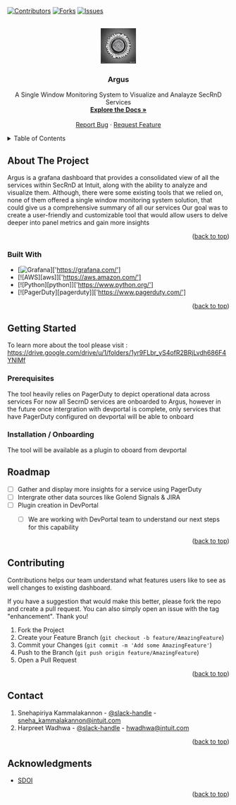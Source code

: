 <!-- PROJECT SHIELDS -->
[![Contributors][contributors-shield]][contributors-url]
[![Forks][forks-shield]][forks-url]
[![Issues][issues-shield]][issues-url]


<!-- PROJECT LOGO -->
<br />
<div align="center">
  <a href="https://github.com/github_username/repo_name">
    <img src="images/1000_eyed_logo_for_tool_image_JDttJVRVQLAF8yj5OwpX_2.jpg" alt="Logo" width="80" height="80">
  </a>

<h3 align="center">Argus</h3>

  <p align="center">
    A Single Window Monitoring System to Visualize and Analayze SecRnD Services
    <br />
    <a href="https://drive.google.com/drive/u/1/folders/1yr9FLbr_yS4ofR2BRjLvdh686F4YNlMf"><strong>Explore the Docs »</strong></a>
    <br />
    <br />
    <a href="https://github.intuit.com/secrnd-devops/argus/issues">Report Bug</a>
    ·
    <a href="https://github.intuit.com/secrnd-devops/argus/issues">Request Feature</a>
  </p>
</div>


<!-- TABLE OF CONTENTS -->
<details>
  <summary>Table of Contents</summary>
  <ol>
    <li>
      <a href="#about-the-project">About The Project</a>
      <ul>
        <li><a href="#built-with">Built With</a></li>
      </ul>
    </li>
    <li>
      <a href="#getting-started">Getting Started</a>
      <ul>
        <li><a href="#prerequisites">Prerequisites</a></li>
        <li><a href="#installation">Installation</a></li>
      </ul>
    </li>
    <li><a href="#usage">Usage</a></li>
    <li><a href="#roadmap">Roadmap</a></li>
    <li><a href="#contributing">Contributing</a></li>
    <li><a href="#contact">Contact</a></li>
    <li><a href="#acknowledgments">Acknowledgments</a></li>
  </ol>
</details>



<!-- ABOUT THE PROJECT -->
## About The Project

Argus is a grafana dashboard that provides a consolidated view of all the services within SecRnD at Intuit, along with the ability to analyze and visualize them. Although, there were some existing tools that we relied on, none of them offered a single window monitoring system solution, that could give us a comprehensive summary of all our services 
Our goal was to create a user-friendly and customizable tool that would allow users to delve deeper into panel metrics and gain more insights

<p align="right">(<a href="#readme-top">back to top</a>)</p>


### Built With

* [![Grafana][grafana]]['https://grafana.com/']
* [![AWS][aws]]['https://aws.amazon.com/']
* [![Python][python]]['https://www.python.org/']
* [![PagerDuty][pagerduty]]['https://www.pagerduty.com/']

<p align="right">(<a href="#readme-top">back to top</a>)</p>



<!-- GETTING STARTED -->
## Getting Started

To learn more about the tool please visit : https://drive.google.com/drive/u/1/folders/1yr9FLbr_yS4ofR2BRjLvdh686F4YNlMf

### Prerequisites

The tool heavily relies on PagerDuty to depict operational data across services
For now all SecrnD services are onboarded to Argus, however in the future once intergration with devportal is complete, only services that have PagerDuty configured on devportal will be able to onboard

### Installation / Onboarding

The tool will be available as a plugin to oboard from devportal


<!-- ROADMAP -->
## Roadmap

- [ ] Gather and display more insights for a service using PagerDuty
- [ ] Intergrate other data sources like Golend Signals & JIRA
- [ ] Plugin creation in DevPortal
    - [ ] We are working with DevPortal team to understand our next steps for this capability


<p align="right">(<a href="#readme-top">back to top</a>)</p>


<!-- CONTRIBUTING -->
## Contributing

Contributions helps our team understand what features users like to see as well changes to existing dashboard.

If you have a suggestion that would make this better, please fork the repo and create a pull request. You can also simply open an issue with the tag "enhancement".
Thank you!

1. Fork the Project
2. Create your Feature Branch (`git checkout -b feature/AmazingFeature`)
3. Commit your Changes (`git commit -m 'Add some AmazingFeature'`)
4. Push to the Branch (`git push origin feature/AmazingFeature`)
5. Open a Pull Request

<p align="right">(<a href="#readme-top">back to top</a>)</p>


<!-- CONTACT -->
## Contact
1. Snehapiriya Kammalakannon - [@slack-handle](@sneha) - sneha_kammalakannon@intuit.com
2. Harpreet Wadhwa - [@slack-handle](@haps) - hwadhwa@intuit.com

<p align="right">(<a href="#readme-top">back to top</a>)</p>



<!-- ACKNOWLEDGMENTS -->
## Acknowledgments

* [SDOI](https://drive.google.com/drive/folders/1tL3KZQUZ5ZbpJn8MDwQ_JpN1UP2M3wPO?usp=share_link)

<p align="right">(<a href="#readme-top">back to top</a>)</p>



<!-- MARKDOWN LINKS & IMAGES -->
<!-- https://www.markdownguide.org/basic-syntax/#reference-style-links -->
[contributors-shield]: https://img.shields.io/github/contributors/github_username/repo_name.svg?style=for-the-badge
[contributors-url]: https://github.intuit.com/secrnd-devops/argus/graphs/contributors
[forks-shield]: https://img.shields.io/github/forks/github_username/repo_name.svg?style=for-the-badge
[forks-url]: https://github.intuit.com/secrnd-devops/argus/network/members
[issues-shield]: https://img.shields.io/github/issues/github_username/repo_name.svg?style=for-the-badge
[issues-url]: https://github.intuit.com/secrnd-devops/argus/issues
[grafana]: https://img.shields.io/badge/Grafana-20232A?style=for-the-badge&logo=grafana&logoColor=F46800
